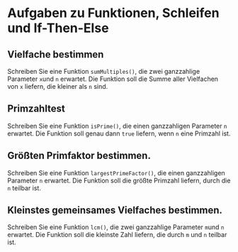 # Aufgaben zu Funktionen, Schleifen und If-Then-Else

## Vielfache bestimmen
Schreiben Sie eine Funktion `sumMultiples()`, die zwei ganzzahlige Parameter `x`und `n` erwartet.
Die Funktion soll die Summe aller Vielfachen von `x` liefern, die kleiner als `n` sind.

## Primzahltest
Schreiben Sie eine Funktion `isPrime()`, die einen ganzzahligen Parameter `n` erwartet.
Die Funktion soll genau dann `true` liefern, wenn `n` eine Primzahl ist.

## Größten Primfaktor bestimmen.
Schreiben Sie eine Funktion `largestPrimeFactor()`, die einen ganzzahligen Parameter `n` erwartet.
Die Funktion soll die größte Primzahl liefern, durch die `n` teilbar ist.

## Kleinstes gemeinsames Vielfaches bestimmen.
Schreiben Sie eine Funktion `lcm()`, die zwei ganzzahlige Parameter `m`und `n` erwartet.
Die Funktion soll die kleinste Zahl liefern, die durch `m` und `n` teilbar ist.
